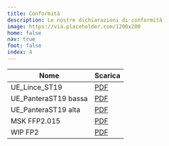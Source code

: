 ```yaml
---
title: Conformità
description: Le nostre dichiarazioni di conformità
image: https://via.placeholder.com/1200x200
home: false
nav: true
foot: false
index: 4
---
```


| Nome                 | Scarica                                                                                                    |
|----------------------|------------------------------------------------------------------------------------------------------------|
| UE_Lince_ST19        | [PDF](https://www.wip-italia.com/conforme/DICHIARAZIONE%20DI%20CONFORMITA%20UE_lince%20ST19.pdf)           |
| UE_PanteraST19 bassa | [PDF](https://www.wip-italia.com/conforme/DICHIARAZIONE%20DI%20CONFORMITA%20UE_Pantera%20ST19%20bassa.pdf) |
| UE_PanteraST19 alta  | [PDF](https://www.wip-italia.com/conforme/DICHIARAZIONE%20DI%20CONFORMITA%20UE_Pantera%20ST19%20alta.pdf)  |
| MSK FFP2.015         | [PDF](https://www.wip-italia.com/conforme/DICHIARAZIONE%20DI%20CONFORMITA%20UE_MSK%20FFP2.015.pdf)         |
| WIP FP2              | [PDF](https://www.wip-italia.com/conforme/DICHIARAZIONE%20DI%20CONFORMITA%CC%80%20WIP%20FP2.pdf)           |

